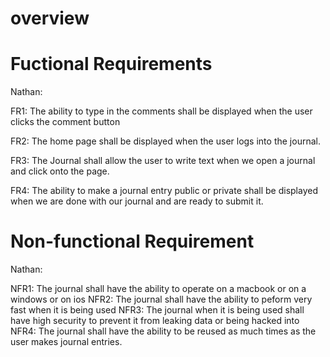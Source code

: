 # overview

# Fuctional Requirements
Nathan: 

FR1: The ability to type in the comments shall be displayed when the user clicks the comment button

FR2: The home page shall be displayed when the user logs into the journal.

FR3: The Journal shall allow the user to write text when we open a journal and click onto the page.

FR4: The ability to make a journal entry public or private shall be displayed when we are done with our journal and are ready to submit it.


# Non-functional Requirement
Nathan: 

NFR1: The journal shall have the ability to operate on a macbook or on a windows or on ios
NFR2: The journal shall have the ability to peform very fast when it is being used
NFR3: The journal when it is being used shall have high security to prevent it from leaking data or being hacked into
NFR4: The journal shall have the ability to be reused as much times as the user makes journal entries.

